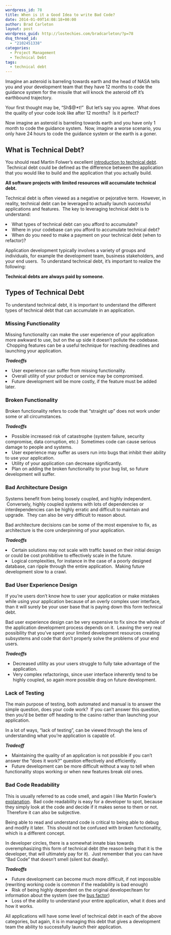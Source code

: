 ```yaml
---
wordpress_id: 78
title: When is it a Good Idea to write Bad Code?
date: 2014-01-09T14:08:18+00:00
author: Brad Carleton
layout: post
wordpress_guid: http://lostechies.com/bradcarleton/?p=78
dsq_thread_id:
  - "2102451338"
categories:
  - Project Management
  - Technical Debt
tags:
  - technical debt
---
```

Imagine an asteroid is barreling towards earth and the head of NASA tells you and your development team that they have 12 months to code the guidance system for the missile that will knock the asteroid off it’s earthbound trajectory.

Your first thought may be, “Sh$@*t!”  But let’s say you agree.  What does the quality of your code look like after 12 months?  Is it perfect?

Now imagine an asteroid is barreling towards earth and you have only 1 month to code the guidance system.  Now, imagine a worse scenario, you only have 24 hours to code the guidance system or the earth is a goner.

<h2 dir="ltr">
  What is Technical Debt?
</h2>

<p dir="ltr">
  You should read Martin Folwer’s excellent <a title="Technical Debt - Martin Fowler" href="http://martinfowler.com/bliki/TechnicalDebt.html" target="_blank">introduction to technical debt</a>.  Technical debt could be defined as the difference between the application that you would like to build and the application that you actually build.
</p>

<p dir="ltr">
  <strong>All software projects with limited resources will accumulate technical debt.  </strong>
</p>

<p dir="ltr">
  Technical debt is often viewed as a negative or pejorative term.  However, in reality, technical debt can be leveraged to actually launch successful applications and features.  The key to leveraging technical debt is to understand:
</p>

<li dir="ltr">
  What types of technical debt can you afford to accumulate?
</li>
<li dir="ltr">
  Where in your codebase can you afford to accumulate technical debt?
</li>
<li dir="ltr">
  When do you need to make a payment on your technical debt (when to refactor)?
</li>

Application development typically involves a variety of groups and individuals, for example the development team, business stakeholders, and your end users.  To understand technical debt, it&#8217;s important to realize the following:

**Technical debts are always paid by someone.**

<h2 dir="ltr">
  Types of Technical Debt
</h2>

<p dir="ltr">
  To understand technical debt, it is important to understand the different types of technical debt that can accumulate in an application.
</p>

<h3 dir="ltr">
  <strong>Missing Functionality</strong>
</h3>

<p dir="ltr">
  Missing functionality can make the user experience of your application more awkward to use, but on the up side it doesn’t pollute the codebase.  Chopping features can be a useful technique for reaching deadlines and launching your application.
</p>

_**Tradeoffs**_

<li dir="ltr">
  User experience can suffer from missing functionality.
</li>
<li dir="ltr">
  Overall utility of your product or service may be compromised.
</li>
<li dir="ltr">
  Future development will be more costly, if the feature must be added later.
</li>

<h3 dir="ltr">
  <strong>Broken Functionality</strong>
</h3>

<p dir="ltr">
  Broken functionality refers to code that “straight up” does not work under some or all circumstances.
</p>

<p dir="ltr">
  <em><strong>Tradeoffs</strong></em>
</p>

<li dir="ltr">
  Possible increased risk of catastrophe (system failure, security compromise, data corruption, etc.)  Sometimes code can cause serious damage to people and systems.
</li>
<li dir="ltr">
  User experience may suffer as users run into bugs that inhibit their ability to use your application.
</li>
<li dir="ltr">
  Utility of your application can decrease significantly.
</li>
<li dir="ltr">
  Plan on adding the broken functionality to your bug list, so future development will suffer.
</li>

<h3 dir="ltr">
  <strong>Bad Architecture Design</strong>
</h3>

<p dir="ltr">
  Systems benefit from being loosely coupled, and highly independent.  Conversely, highly coupled systems with lots of dependencies or interdependencies can be highly erratic and difficult to maintain and upgrade.  They can also be very difficult to reason about.
</p>

<p dir="ltr">
  Bad architecture decisions can be some of the most expensive to fix, as architecture is the core underpinning of your application.
</p>

<p dir="ltr">
  <em><strong>Tradeoffs</strong></em>
</p>

<li dir="ltr">
  Certain solutions may not scale with traffic based on their initial design or could be cost prohibitive to effectively scale in the future.
</li>
<li dir="ltr">
  Logical complexities, for instance in the case of a poorly designed database, can ripple through the entire application.  Making future development slow to a crawl.
</li>

<h3 dir="ltr">
  <strong>Bad User Experience Design</strong>
</h3>

<p dir="ltr">
  If you&#8217;re users don&#8217;t know how to user your application or make mistakes while using your application because of an overly complex user interface, than it will surely be your user base that is paying down this form technical debt.
</p>

<p dir="ltr">
  Bad user experience design can be very expensive to fix since the whole of the application development process depends on it.  Leaving the very real possibility that you&#8217;ve spent your limited development resources creating subsystems and code that don&#8217;t properly solve the problems of your end users.
</p>

<p dir="ltr">
  <em><strong>Tradeoffs</strong></em>
</p>

  * Decreased utility as your users struggle to fully take advantage of the application.
  * Very complex refactorings, since user interface inherently tend to be highly coupled, so again more possible drag on future development.

<h3 dir="ltr">
  <strong>Lack of Testing</strong>
</h3>

<p dir="ltr">
  The main purpose of testing, both automated and manual is to answer the simple question, does your code work?  If you can’t answer this question, then you&#8217;d be better off heading to the casino rather than launching your application.
</p>

<p dir="ltr">
  In a lot of ways, &#8220;lack of testing&#8221;, can be viewed through the lens of understanding what you&#8217;re application is capable of.
</p>

<p dir="ltr">
  <em><strong>Tradeoff</strong></em>
</p>

<li dir="ltr">
  Maintaining the quality of an application is not possible if you can&#8217;t answer the &#8220;does it work?&#8221; question effectively and efficiently.
</li>
<li dir="ltr">
  Future development can be more difficult without a way to tell when functionality stops working or when new features break old ones.
</li>

<h3 dir="ltr">
  <strong>Bad Code Readability</strong>
</h3>

<p dir="ltr">
  This is usually referred to as code smell, and again I like Martin Fowler’s <a title="Code Smell" href="http://martinfowler.com/bliki/CodeSmell.html" target="_blank">explanation</a>.  Bad code readability is easy for a developer to spot, because they simply look at the code and decide if it makes sense to them or not.  Therefore it can also be subjective.
</p>

<p dir="ltr">
  Being able to read and understand code is critical to being able to debug and modify it later.  This should not be confused with broken functionality, which is a different concept.
</p>

<p dir="ltr">
  In developer circles, there is a somewhat innate bias towards overemphasizing this form of technical debt (the reason being that it is the developer, that will ultimately pay for it).  Just remember that you can have &#8220;Bad Code&#8221; that doesn&#8217;t smell (silent but deadly).
</p>

<p dir="ltr">
  <em><strong>Tradeoffs</strong></em>
</p>

<li dir="ltr">
  Future development can become much more difficult, if not impossible (rewriting working code is common if the readability is bad enough)
</li>
<li dir="ltr">
  Risk of being highly dependent on the original developer/team for information about the system (see the <a title="Bus Factor" href="http://5whys.com/blog/the-bus-factor-why-your-best-developer-is-your-biggest-probl.html" target="_blank">bus factor</a>)
</li>
<li dir="ltr">
  Loss of the ability to understand your entire application, what it does and how it works.
</li>

All applications will have some level of technical debt in each of the above categories, but again, it is in managing this debt that gives a development team the ability to successfully launch their application.